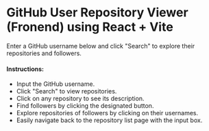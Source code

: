 # GitHub User Repository Viewer (Fronend) using React + Vite

Enter a GitHub username below and click "Search" to explore their repositories and followers.

#### Instructions:
- Input the GitHub username.
- Click "Search" to view repositories.
- Click on any repository to see its description.
- Find followers by clicking the designated button.
- Explore repositories of followers by clicking on their usernames.
- Easily navigate back to the repository list page with the input box.
